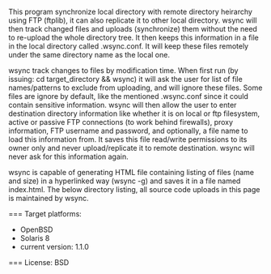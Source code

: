 This program synchronize local directory with remote directory heirarchy using FTP (ftplib), it can also replicate it to other local directory. wsync will then track changed files and uploads (synchronize) them without the need to re-upload the whole directory tree. It then keeps this information in a file in the local directory called .wsync.conf. It will keep these files remotely under the same directory name as the local one.

wsync track changes to files by modification time. When first run (by issuing: cd target_directory && wsync) it will ask the user for list of file names/patterns to exclude from uploading, and will ignore these files. Some files are ignore by default, like the mentioned .wsync.conf since it could contain sensitive information.
wsync will then allow the user to enter destination directory information like whether it is on local or ftp filesystem, active or passive FTP connections (to work behind firewalls), proxy information, FTP username and password, and optionally, a file name to load this information from. It saves this file read/write permissions to its owner only and never upload/replicate it to remote destination. wsync will never ask for this information again.

wsync is capable of generating HTML file containing listing of files (name and size) in a hyperlinked way (wsync -g) and saves it in a file named index.html. The below directory listing, all source code uploads in this page is maintained by wsync.

=== Target platforms:
* OpenBSD
* Solaris 8
* current version: 1.1.0

=== License: BSD
